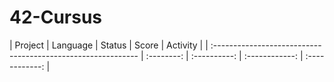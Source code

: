 # 42-Cursus
<div class="center">
  | Project                                                      |  Language  |      Status       | Score | Activity |
 | :----------------------------------------------------------- | :--------: | :----------: | :------------: | :------------: |
</div>
